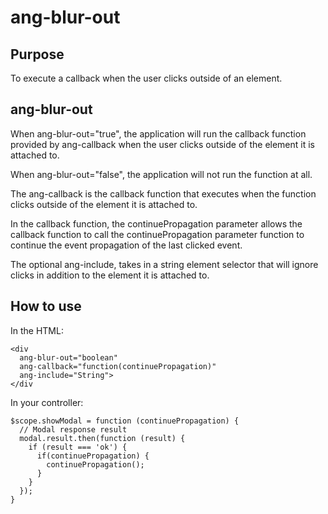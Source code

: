 # ang-blur-out

## Purpose
To execute a callback when the user clicks outside of an element.

## ang-blur-out
When ang-blur-out="true", the application will run the callback function
provided by ang-callback when the user clicks outside of the element it
is attached to.

When ang-blur-out="false", the application will not run the function at
all.

The ang-callback is the callback function that executes when the function
clicks outside of the element it is attached to.

In the callback function, the continuePropagation parameter allows the
callback function to call the continuePropagation parameter function to
continue the event propagation of the last clicked event.

The optional ang-include, takes in a string element selector that will
ignore clicks in addition to the element it is attached to.

## How to use

In the HTML:

    <div
      ang-blur-out="boolean"
      ang-callback="function(continuePropagation)"
      ang-include="String">
    </div

In your controller:

    $scope.showModal = function (continuePropagation) {
      // Modal response result
      modal.result.then(function (result) {
        if (result === 'ok') {
          if(continuePropagation) {
            continuePropagation();
          }
        }
      });
    }

